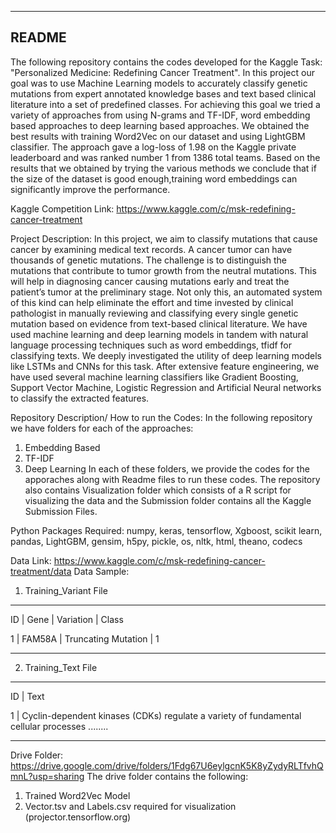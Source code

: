 -------------------
README
-------------------
The following repository contains the codes developed for the Kaggle Task: "Personalized Medicine: Redefining Cancer Treatment".
In this project our goal was to use Machine Learning models to accurately classify genetic mutations from expert 
annotated knowledge bases and text based clinical literature into a set of predefined classes.
For achieving this goal we tried a variety of approaches from using N-grams and TF-IDF,
word embedding based approaches to deep learning based approaches. We obtained the best results with training Word2Vec
on our dataset and using LightGBM classifier. The approach gave a log-loss of 1.98 on the Kaggle private leaderboard and
was ranked number 1 from 1386 total teams. Based on the results that we obtained by trying the various
methods we conclude that if the size of the dataset is good enough,training word embeddings can significantly improve the performance.

Kaggle Competition Link: https://www.kaggle.com/c/msk-redefining-cancer-treatment

Project Description: In this project, we aim to classify mutations that cause cancer by examining medical text records.  A cancer tumor can have thousands of genetic mutations. The challenge is to distinguish the mutations that contribute to tumor growth from the neutral mutations. This will help in diagnosing cancer causing mutations early and treat the patient’s tumor at the preliminary stage. Not only this, an automated system of this kind can help eliminate the effort and time invested by clinical pathologist in manually reviewing and classifying every single genetic mutation based on evidence from text-based clinical literature. We have used machine learning and deep learning models in tandem with natural language processing techniques such as word embeddings, tfidf for classifying texts. We deeply investigated the utility of deep learning models like LSTMs and CNNs for this task. After extensive feature engineering, we have used several machine learning classifiers like Gradient Boosting, Support Vector Machine, Logistic Regression and Artificial Neural networks to classify the extracted features.

Repository Description/ How to run the Codes: 
In the following repository we have folders for each of the approaches:
  1. Embedding Based
  2. TF-IDF 
  3. Deep Learning
  In each of these folders, we provide the codes for the apporaches along with Readme files to run these codes.
 The repository also contains Visualization folder which consists of a R script for visualizing the data and the Submission folder contains all the Kaggle Submission Files.  

Python Packages Required:
numpy, keras, tensorflow, Xgboost, scikit learn, pandas, LightGBM, gensim, h5py, pickle, os, nltk, html, theano, codecs

Data Link: https://www.kaggle.com/c/msk-redefining-cancer-treatment/data
Data Sample: 
1. Training_Variant File
_____________________________________
ID | Gene | Variation | Class

1  | FAM58A | Truncating Mutation | 1   
_____________________________________

2. Training_Text File
_____________________________________
ID | Text

1  | Cyclin-dependent kinases (CDKs) regulate a variety of fundamental cellular processes ........
_____________________________________

Drive Folder: https://drive.google.com/drive/folders/1Fdg67U6eylgcnK5K8yZydyRLTfvhQmnL?usp=sharing
The drive folder contains the following:
1. Trained Word2Vec Model
2. Vector.tsv and Labels.csv required for visualization (projector.tensorflow.org)




